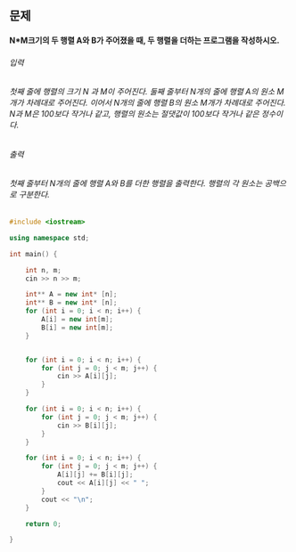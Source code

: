 ## 문제
#### N*M크기의 두 행렬 A와 B가 주어졌을 때, 두 행렬을 더하는 프로그램을 작성하시오.

###### 입력
###### 첫째 줄에 행렬의 크기 N 과 M이 주어진다. 둘째 줄부터 N개의 줄에 행렬 A의 원소 M개가 차례대로 주어진다. 이어서 N개의 줄에 행렬 B의 원소 M개가 차례대로 주어진다. N과 M은 100보다 작거나 같고, 행렬의 원소는 절댓값이 100보다 작거나 같은 정수이다.

###### 출력
###### 첫째 줄부터 N개의 줄에 행렬 A와 B를 더한 행렬을 출력한다. 행렬의 각 원소는 공백으로 구분한다.


```c++
#include <iostream>

using namespace std;

int main() {

	int n, m;
	cin >> n >> m;

	int** A = new int* [n];
	int** B = new int* [n];
	for (int i = 0; i < n; i++) {
		A[i] = new int[m];
		B[i] = new int[m];
	}


	for (int i = 0; i < n; i++) {
		for (int j = 0; j < m; j++) {
			cin >> A[i][j];
		}
	}

	for (int i = 0; i < n; i++) {
		for (int j = 0; j < m; j++) {
			cin >> B[i][j];
		}
	}

	for (int i = 0; i < n; i++) {
		for (int j = 0; j < m; j++) {
			A[i][j] += B[i][j];
			cout << A[i][j] << " ";
		}
		cout << "\n";
	}

	return 0;

}
```
